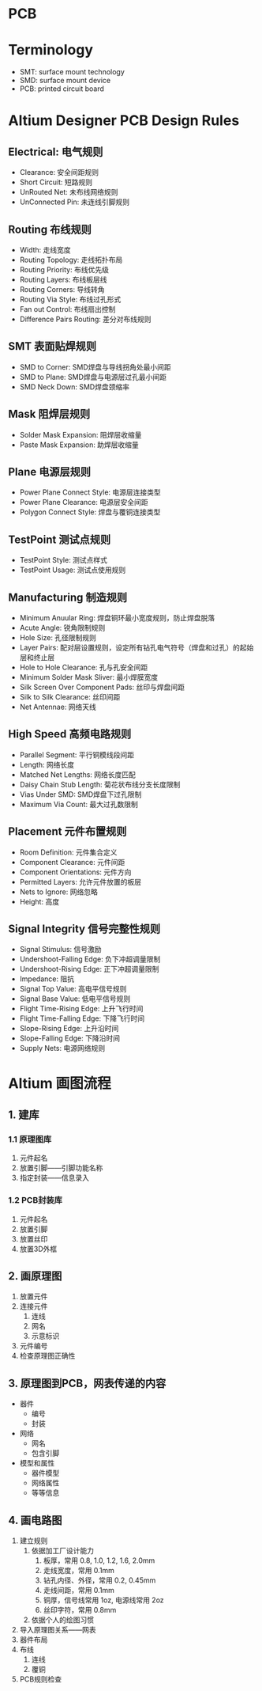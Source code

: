 PCB
=======

# Terminology

- SMT: surface mount technology
- SMD: surface mount device
- PCB: printed circuit board

# Altium Designer PCB Design Rules

## Electrical: 电气规则

- Clearance: 安全间距规则
- Short Circuit: 短路规则
- UnRouted Net: 未布线网络规则
- UnConnected Pin: 未连线引脚规则

## Routing 布线规则

- Width: 走线宽度
- Routing Topology: 走线拓扑布局
- Routing Priority: 布线优先级
- Routing Layers: 布线板层线
- Routing Corners: 导线转角
- Routing Via Style: 布线过孔形式
- Fan out Control: 布线扇出控制
- Difference Pairs Routing: 差分对布线规则

## SMT 表面贴焊规则

- SMD to Corner: SMD焊盘与导线拐角处最小间距
- SMD to Plane: SMD焊盘与电源层过孔最小间距
- SMD Neck Down: SMD焊盘颈缩率

## Mask 阻焊层规则

- Solder Mask Expansion: 阻焊层收缩量
- Paste Mask Expansion: 助焊层收缩量

## Plane 电源层规则

- Power Plane Connect Style: 电源层连接类型
- Power Plane Clearance: 电源层安全间距
- Polygon Connect Style: 焊盘与覆铜连接类型

## TestPoint 测试点规则

- TestPoint Style: 测试点样式
- TestPoint Usage: 测试点使用规则

## Manufacturing 制造规则

- Minimum Anuular Ring: 焊盘铜环最小宽度规则，防止焊盘脱落
- Acute Angle: 锐角限制规则
- Hole Size: 孔径限制规则
- Layer Pairs: 配对层设置规则，设定所有钻孔电气符号（焊盘和过孔）的起始层和终止层
- Hole to Hole Clearance: 孔与孔安全间距
- Minimum Solder Mask Sliver: 最小焊膜宽度
- Silk Screen Over Component Pads: 丝印与焊盘间距
- Silk to Silk Clearance: 丝印间距
- Net Antennae: 网络天线

## High Speed 高频电路规则

- Parallel Segment: 平行铜模线段间距
- Length: 网络长度
- Matched Net Lengths: 网络长度匹配
- Daisy Chain Stub Length: 菊花状布线分支长度限制
- Vias Under SMD: SMD焊盘下过孔限制
- Maximum Via Count: 最大过孔数限制

## Placement 元件布置规则

- Room Definition: 元件集合定义
- Component Clearance: 元件间距
- Component Orientations: 元件方向
- Permitted Layers: 允许元件放置的板层
- Nets to Ignore: 网络忽略
- Height: 高度

## Signal Integrity 信号完整性规则

- Signal Stimulus: 信号激励
- Undershoot-Falling Edge: 负下冲超调量限制
- Undershoot-Rising Edge: 正下冲超调量限制
- Impedance: 阻抗
- Signal Top Value: 高电平信号规则
- Signal Base Value: 低电平信号规则
- Flight Time-Rising Edge: 上升飞行时间
- Flight Time-Falling Edge: 下降飞行时间
- Slope-Rising Edge: 上升沿时间
- Slope-Falling Edge: 下降沿时间
- Supply Nets: 电源网络规则

# Altium 画图流程

## 1. 建库

### 1.1 原理图库

1. 元件起名
2. 放置引脚——引脚功能名称
3. 指定封装——信息录入

### 1.2 PCB封装库

1. 元件起名
2. 放置引脚
3. 放置丝印
4. 放置3D外框

## 2. 画原理图

1. 放置元件
2. 连接元件
   1. 连线
   2. 网名
   3. 示意标识
3. 元件编号
4. 检查原理图正确性

## 3. 原理图到PCB，网表传递的内容

- 器件
  - 编号
  - 封装
- 网络
  - 网名
  - 包含引脚
- 模型和属性
  - 器件模型
  - 网络属性
  - 等等信息


## 4. 画电路图

1. 建立规则
   1. 依据加工厂设计能力
      1. 板厚，常用 0.8, 1.0, 1.2, 1.6, 2.0mm
      2. 走线宽度，常用 0.1mm
      3. 钻孔内径、外径，常用 0.2, 0.45mm
      4. 走线间距，常用 0.1mm
      5. 铜厚，信号线常用 1oz, 电源线常用 2oz
      6. 丝印字符，常用 0.8mm
   2. 依据个人的绘图习惯
2. 导入原理图关系——网表
3. 器件布局
4. 布线
   1. 连线
   2. 覆铜
5. PCB规则检查

